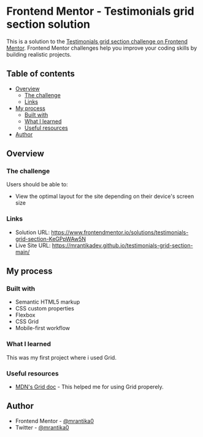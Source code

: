 # Frontend Mentor - Testimonials grid section solution

This is a solution to the [Testimonials grid section challenge on Frontend Mentor](https://www.frontendmentor.io/challenges/testimonials-grid-section-Nnw6J7Un7). Frontend Mentor challenges help you improve your coding skills by building realistic projects. 

## Table of contents

- [Overview](#overview)
  - [The challenge](#the-challenge)
  - [Links](#links)
- [My process](#my-process)
  - [Built with](#built-with)
  - [What I learned](#what-i-learned)
  - [Useful resources](#useful-resources)
- [Author](#author)

## Overview

### The challenge

Users should be able to:

- View the optimal layout for the site depending on their device's screen size

### Links

- Solution URL: https://www.frontendmentor.io/solutions/testimonials-grid-section-KeGPpWAw5N
- Live Site URL: https://mrantikadev.github.io/testimonials-grid-section-main/

## My process

### Built with

- Semantic HTML5 markup
- CSS custom properties
- Flexbox
- CSS Grid
- Mobile-first workflow

### What I learned

This was my first project where i used Grid. 

### Useful resources

- [MDN's Grid doc](https://developer.mozilla.org/en-US/docs/Learn/CSS/CSS_layout/Grids) - This helped me for using Grid properely.

## Author

- Frontend Mentor - [@mrantika0](https://www.frontendmentor.io/profile/mrantika0)
- Twitter - [@mrantika0](https://twitter.com/mrantika0)
